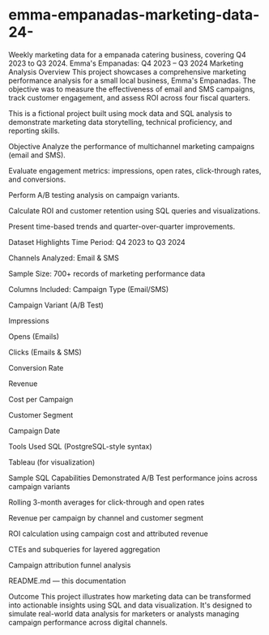 # emma-empanadas-marketing-data-24-
Weekly marketing data for a empanada catering business, covering Q4 2023 to Q3 2024.
Emma's Empanadas: Q4 2023 – Q3 2024 Marketing Analysis
Overview
This project showcases a comprehensive marketing performance analysis for a small local business, Emma's Empanadas. The objective was to measure the effectiveness of email and SMS campaigns, track customer engagement, and assess ROI across four fiscal quarters.

This is a fictional project built using mock data and SQL analysis to demonstrate marketing data storytelling, technical proficiency, and reporting skills.

Objective
Analyze the performance of multichannel marketing campaigns (email and SMS).

Evaluate engagement metrics: impressions, open rates, click-through rates, and conversions.

Perform A/B testing analysis on campaign variants.

Calculate ROI and customer retention using SQL queries and visualizations.

Present time-based trends and quarter-over-quarter improvements.

Dataset Highlights
Time Period: Q4 2023 to Q3 2024

Channels Analyzed: Email & SMS

Sample Size: 700+ records of marketing performance data

Columns Included:
Campaign Type (Email/SMS)

Campaign Variant (A/B Test)

Impressions

Opens (Emails)

Clicks (Emails & SMS)

Conversion Rate

Revenue

Cost per Campaign

Customer Segment

Campaign Date

Tools Used
SQL (PostgreSQL-style syntax)

Tableau (for visualization)

Sample SQL Capabilities Demonstrated
A/B Test performance joins across campaign variants

Rolling 3-month averages for click-through and open rates

Revenue per campaign by channel and customer segment

ROI calculation using campaign cost and attributed revenue

CTEs and subqueries for layered aggregation

Campaign attribution funnel analysis

README.md — this documentation

Outcome
This project illustrates how marketing data can be transformed into actionable insights using SQL and data visualization. It's designed to simulate real-world data analysis for marketers or analysts managing campaign performance across digital channels.
